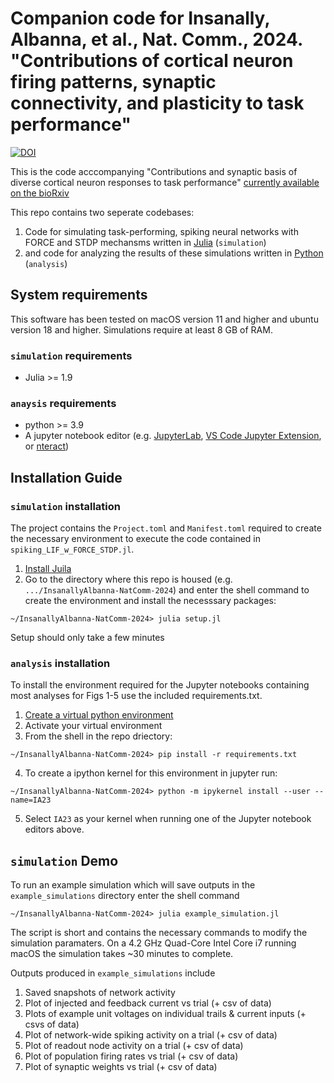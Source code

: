 # Companion code for Insanally, Albanna, et al., Nat. Comm., 2024. "Contributions of cortical neuron firing patterns, synaptic connectivity, and plasticity to task performance"

[![DOI](https://zenodo.org/badge/485871604.svg)](https://zenodo.org/doi/10.5281/zenodo.11221988)

This is the code acccompanying "Contributions and synaptic basis of diverse cortical neuron responses to task performance" [currently available on the bioRxiv](https://www.biorxiv.org/content/10.1101/2022.05.04.490676v1)

This repo contains two seperate codebases:

1. Code for simulating task-performing, spiking neural networks with FORCE and STDP mechansms  written in [Julia](https://julialang.org/) (`simulation`)
2. and code for analyzing the results of these simulations written in [Python](https://www.python.org/) (`analysis`)

## System requirements 

This software has been tested on macOS version 11 and higher and ubuntu version 18 and higher. Simulations require at least 8 GB of 
RAM. 

### `simulation` requirements

* Julia >= 1.9

### `anaysis` requirements

* python >= 3.9
* A jupyter notebook editor (e.g. [JupyterLab](https://jupyter.org/), [VS Code Jupyter Extension](https://marketplace.visualstudio.com/items?itemName=ms-toolsai.jupyter), or [nteract](https://nteract.io/))

## Installation Guide 

### `simulation` installation 

The project contains the `Project.toml` and `Manifest.toml` required to create the necessary environment to execute the code contained in `spiking_LIF_w_FORCE_STDP.jl`. 


1. [Install Juila](https://julialang.org/) 
2. Go to the directory where this repo is housed (e.g. `.../InsanallyAlbanna-NatComm-2024`) and enter the shell command to create the environment and install the necesssary packages:

```
~/InsanallyAlbanna-NatComm-2024> julia setup.jl
```  

Setup should only take a few minutes

### `analysis` installation

To install the environment required for the Jupyter notebooks containing most analyses for Figs 1-5 use the included requirements.txt. 

1. [Create a virtual python environment](https://packaging.python.org/en/latest/guides/installing-using-pip-and-virtual-environments/)
2. Activate your virtual environment
3. From the shell in the repo driectory: 
```
~/InsanallyAlbanna-NatComm-2024> pip install -r requirements.txt
``` 
4. To create a ipython kernel for this environment in jupyter run:
```
~/InsanallyAlbanna-NatComm-2024> python -m ipykernel install --user --name=IA23
```
5. Select `IA23` as your kernel when running one of the Jupyter notebook editors above.

## `simulation` Demo 

To run an example simulation which will save outputs in the `example_simulations` directory enter the shell command

```
~/InsanallyAlbanna-NatComm-2024> julia example_simulation.jl
```

The script is short and contains the necessary commands to modify the simulation paramaters. On a 4.2 GHz Quad-Core Intel Core i7 running macOS the simulation takes ~30 minutes to complete. 

Outputs produced in `example_simulations` include 

1. Saved snapshots of network activity 
2. Plot of injected and feedback current vs trial (+ csv of data)
3. Plots of example unit voltages on individual trails & current inputs (+ csvs of data)
4. Plot of network-wide spiking activity on a trial (+ csv of data)
5. Plot of readout node activity on a trial (+ csv of data)
6. Plot of population firing rates vs trial (+ csv of data)
7. Plot of synaptic weights vs trial (+ csv of data)


